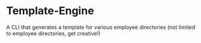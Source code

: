 # Template-Engine
A CLI that generates a template for various employee directories (not limited to employee directories, get creative!)
